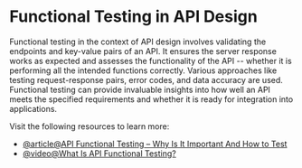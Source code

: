 # Functional Testing in API Design

Functional testing in the context of API design involves validating the endpoints and key-value pairs of an API. It ensures the server response works as expected and assesses the functionality of the API -- whether it is performing all the intended functions correctly. Various approaches like testing request-response pairs, error codes, and data accuracy are used. Functional testing can provide invaluable insights into how well an API meets the specified requirements and whether it is ready for integration into applications.

Visit the following resources to learn more:

- [@article@API Functional Testing – Why Is It Important And How to Test](https://testsigma.com/blog/api-functional-testing/)
- [@video@What Is API Functional Testing?](https://www.youtube.com/watch?v=CvJHDKMWofk)